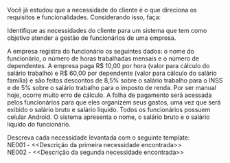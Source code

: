 Você já estudou que a necessidade do cliente é o que direciona os requisitos e funcionalidades.  Considerando isso, faça:

Identifique as necessidades do cliente para um sistema que tem como objetivo atender a gestão de funcionários de uma empresa.

A empresa registra do funcionário os seguintes dados: o nome do funcionário, o número de horas trabalhadas mensais e o número de dependentes.
A empresa paga R$ 10,00 por hora (valor para cálculo do salário trabalho) e R$ 60,00 por dependente (valor para cálculo do salário família) e são feitos descontos de 8,5% sobre o salário trabalho para o INSS e de 5% sobre o salário trabalho para o imposto de renda.
Por ser manual hoje, ocorre muito erro de cálculo. A folha de pagamento será acessada pelos funcionários para que eles organizem seus gastos, uma vez que será exibido o salário bruto e salário líquido. Todos os funcionários possuem celular Android.
O sistema apresenta o nome, o salário bruto e o salário líquido do funcionário.

Descreva cada necessidade levantada com o seguinte template: <br>
NE001 - <<Descrição da primeira necessidade encontrada>> <br>
NE002 - <<Descrição da segunda necessidade encontrada>> 
